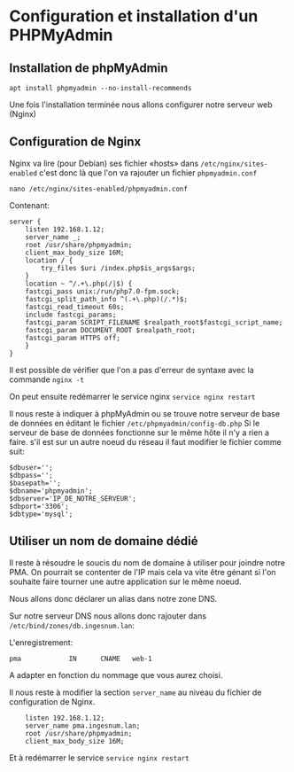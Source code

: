 # Configuration et installation d'un PHPMyAdmin

## Installation de phpMyAdmin

`apt install phpmyadmin --no-install-recommends`

Une fois l'installation terminée nous allons configurer notre serveur web (Nginx)

## Configuration de Nginx
Nginx va lire (pour Debian) ses fichier «hosts» dans `/etc/nginx/sites-enabled` c'est donc là que l'on va rajouter un fichier `phpmyadmin.conf`

`nano /etc/nginx/sites-enabled/phpmyadmin.conf`

Contenant:

```
server {
    listen 192.168.1.12;
    server_name _;
    root /usr/share/phpmyadmin;
    client_max_body_size 16M;
    location / {
        try_files $uri /index.php$is_args$args;
    }
    location ~ ^/.+\.php(/|$) {
    fastcgi_pass unix:/run/php7.0-fpm.sock;
    fastcgi_split_path_info ^(.+\.php)(/.*)$;
    fastcgi_read_timeout 60s;
    include fastcgi_params;
    fastcgi_param SCRIPT_FILENAME $realpath_root$fastcgi_script_name;
    fastcgi_param DOCUMENT_ROOT $realpath_root;
    fastcgi_param HTTPS off;
    }
}
```

Il est possible de vérifier que l'on a pas d'erreur de syntaxe avec la commande `nginx -t`

On peut ensuite redémarrer le service nginx `service nginx restart`

Il nous reste à indiquer à phpMyAdmin ou se trouve notre serveur de base de données en éditant le fichier `/etc/phpmyadmin/config-db.php`
Si le serveur de base de données fonctionne sur le même hôte il n'y a rien a faire. s'il est sur un autre noeud du réseau il faut modifier le fichier comme suit:

```
$dbuser='';
$dbpass='';
$basepath='';
$dbname='phpmyadmin';
$dbserver='IP_DE_NOTRE_SERVEUR';
$dbport='3306';
$dbtype='mysql';
```

## Utiliser un nom de domaine dédié

Il reste à résoudre le soucis du nom de domaine à utiliser pour joindre notre PMA.
On pourrait se contenter de l'IP mais cela va vite être génant si l'on souhaite faire tourner une autre application sur le même noeud.

Nous allons donc déclarer un alias dans notre zone DNS.

Sur notre serveur DNS nous allons donc rajouter dans `/etc/bind/zones/db.ingesnum.lan`:

L'enregistrement:

```
pma            IN      CNAME   web-1
```

A adapter en fonction du nommage que vous aurez choisi.

Il nous reste à modifier la section `server_name` au niveau du fichier de configuration de Nginx.

```
    listen 192.168.1.12;
    server_name pma.ingesnum.lan;
    root /usr/share/phpmyadmin;
    client_max_body_size 16M;
```

Et à redémarrer le service `service nginx restart`



